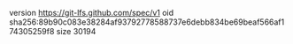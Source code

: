 version https://git-lfs.github.com/spec/v1
oid sha256:89b90c083e38284af93792778588737e6debb834be69beaf566af174305259f8
size 30194
